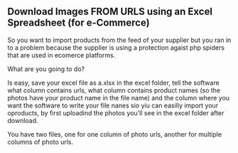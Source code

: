 ## Download Images FROM URLS using an Excel Spreadsheet (for e-Commerce)

So you want to import products from the feed of your supplier but you ran in to a problem because the supplier is using a protection agaist php spiders that are used in ecomerce platforms.

What are you going to do?

Is easy, save your excel file as a.xlsx in the excel folder, tell the software what column contains urls, what column contains product names (so the photos have your product name in the file name) and the column where you want the software to write your file nanes sio yiu can easilly import your oproducts, by first uploadind the photos you'll see in the excel folder after download.

You have two files, one for one column of photo urls, another for multiple columns of photo urls.


